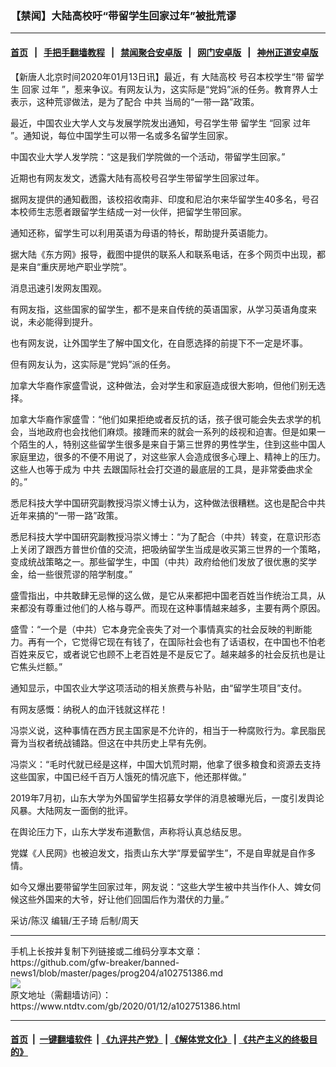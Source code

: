### 【禁闻】大陆高校吁“带留学生回家过年”被批荒谬
------------------------

#### [首页](https://github.com/gfw-breaker/banned-news1/blob/master/README.md) &nbsp;&nbsp;|&nbsp;&nbsp; [手把手翻墙教程](https://github.com/gfw-breaker/guides/wiki) &nbsp;&nbsp;|&nbsp;&nbsp; [禁闻聚合安卓版](https://github.com/gfw-breaker/bn-android) &nbsp;&nbsp;|&nbsp;&nbsp; [网门安卓版](https://github.com/oGate2/oGate) &nbsp;&nbsp;|&nbsp;&nbsp; [神州正道安卓版](https://github.com/SzzdOgate/update) 



<div><div class="post_content" itemprop="articleBody">
 <p>
  【新唐人北京时间2020年01月13日讯】最近，有
  <ok href="https://www.ntdtv.com/gb/大陆高校.htm">
   大陆高校
  </ok>
  号召本校学生“带
  <ok href="https://www.ntdtv.com/gb/留学生.htm">
   留学生
  </ok>
  回家
  <ok href="https://www.ntdtv.com/gb/过年.htm">
   过年
  </ok>
  ”，惹来争议。有网友认为，这实际是“党妈”派的任务。教育界人士表示，这种荒谬做法，是为了配合
  <ok href="https://www.ntdtv.com/gb/中共.htm">
   中共
  </ok>
  当局的“一带一路”政策。
 </p>
 <p>
  最近，中国农业大学人文与发展学院发出通知，号召学生带
  <ok href="https://www.ntdtv.com/gb/留学生.htm">
   留学生
  </ok>
  “回家
  <ok href="https://www.ntdtv.com/gb/过年.htm">
   过年
  </ok>
  ”。通知说，每位中国学生可以带一名或多名留学生回家。
 </p>
 <p>
  中国农业大学人发学院：“这是我们学院做的一个活动，带留学生回家。”
 </p>
 <p>
  近期也有网友发文，透露大陆有高校号召学生带留学生回家过年。
 </p>
 <p>
  据网友提供的通知截图，该校招收南非、印度和尼泊尔来华留学生40多名，号召本校师生志愿者跟留学生结成一对一伙伴，把留学生带回家。
 </p>
 <p>
  通知还称，留学生可以利用英语为母语的特长，帮助提升英语能力。
 </p>
 <p>
  据大陆《东方网》报导，截图中提供的联系人和联系电话，在多个网页中出现，都是来自“重庆房地产职业学院”。
 </p>
 <p>
  消息迅速引发网友围观。
 </p>
 <p>
  有网友指，这些国家的留学生，都不是来自传统的英语国家，从学习英语角度来说，未必能得到提升。
 </p>
 <p>
  也有网友说，让外国学生了解中国文化，在自愿选择的前提下不一定是坏事。
 </p>
 <p>
  但有网友认为，这实际是“党妈”派的任务。
 </p>
 <p>
  加拿大华裔作家盛雪说，这种做法，会对学生和家庭造成很大影响，但他们别无选择。
 </p>
 <p>
  加拿大华裔作家盛雪：“他们如果拒绝或者反抗的话，孩子很可能会失去求学的机会，当地政府也会找他们麻烦。接踵而来的就会一系列的歧视和迫害。但是如果一个陌生的人，特别这些留学生很多是来自于第三世界的男性学生，住到这些中国人家庭里边，很多的不便不用说了，对这些家人会造成很多心理上、精神上的压力。这些人也等于成为
  <ok href="https://www.ntdtv.com/gb/中共.htm">
   中共
  </ok>
  去跟国际社会打交道的最底层的工具，是非常委曲求全的。”
 </p>
 <p>
  悉尼科技大学中国研究副教授冯崇义博士认为，这种做法很糟糕。这也是配合中共近年来搞的“一带一路”政策。
 </p>
 <p>
  悉尼科技大学中国研究副教授冯崇义博士：“为了配合（中共）转变，在意识形态上关闭了跟西方普世价值的交流，把吸纳留学生当成是收买第三世界的一个策略，变成统战策略之一。那些留学生，中国（中共）政府给他们发放了很优惠的奖学金，给一些很荒谬的陪学制度。”
 </p>
 <p>
  盛雪指出，中共敢肆无忌惮的这么做，是它从来都把中国老百姓当作统治工具，从来都没有尊重过他们的人格与尊严。而现在这种事情越来越多，主要有两个原因。
 </p>
 <p>
  盛雪：“一个是（中共）它本身完全丧失了对一个事情真实的社会反映的判断能力。再有一个，它觉得它现在有钱了，在国际社会也有了话语权，在中国也不怕老百姓来反它，或者说它也顾不上老百姓是不是反它了。越来越多的社会反抗也是让它焦头烂额。”
 </p>
 <p>
  通知显示，中国农业大学这项活动的相关旅费与补贴，由“留学生项目”支付。
 </p>
 <p>
  有网友感慨：纳税人的血汗钱就这样花！
 </p>
 <p>
  冯崇义说，这种事情在西方民主国家是不允许的，相当于一种腐败行为。拿民脂民膏为当权者统战铺路。但这在中共历史上早有先例。
 </p>
 <p>
  冯崇义：“毛时代就已经是这样，中国大饥荒时期，他拿了很多粮食和资源去支持这些国家，中国已经千百万人饿死的情况底下，他还那样做。”
 </p>
 <p>
  2019年7月初，山东大学为外国留学生招募女学伴的消息被曝光后，一度引发舆论风暴。大陆网友一面倒的批评。
 </p>
 <p>
  在舆论压力下，山东大学发布道歉信，声称将认真总结反思。
 </p>
 <p>
  党媒《人民网》也被迫发文，指责山东大学“厚爱留学生”，不是自卑就是自作多情。
 </p>
 <p>
  如今又爆出要带留学生回家过年，网友说：“这些大学生被中共当作仆人、婢女伺候这些外国来的大爷，好让他们回国后作为潜伏的力量。”
 </p>
 <p>
  采访/陈汉 编辑/王子琦 后制/周天
 </p>
 <div class="single_ad">
 </div>
</div>
</div>
<hr/>
手机上长按并复制下列链接或二维码分享本文章：<br/>
https://github.com/gfw-breaker/banned-news1/blob/master/pages/prog204/a102751386.md <br/>
<a href='https://github.com/gfw-breaker/banned-news1/blob/master/pages/prog204/a102751386.md'><img src='https://github.com/gfw-breaker/banned-news1/blob/master/pages/prog204/a102751386.md.png'/></a> <br/>
原文地址（需翻墙访问）：https://www.ntdtv.com/gb/2020/01/12/a102751386.html


------------------------
#### [首页](https://github.com/gfw-breaker/banned-news1/blob/master/README.md) &nbsp;|&nbsp; [一键翻墙软件](https://github.com/gfw-breaker/nogfw/blob/master/README.md) &nbsp;| [《九评共产党》](https://github.com/gfw-breaker/9ping.md/blob/master/README.md#九评之一评共产党是什么) | [《解体党文化》](https://github.com/gfw-breaker/jtdwh.md/blob/master/README.md) | [《共产主义的终极目的》](https://github.com/gfw-breaker/gczydzjmd.md/blob/master/README.md)


<img src='http://gfw-breaker.win/banned-news/pages/prog204/a102751386.md' width='0px' height='0px'/>